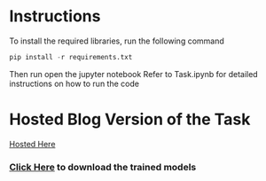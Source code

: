 # Instructions
To install the required libraries, run the following command
```python
pip install -r requirements.txt
```
Then run open the jupyter notebook Refer to Task.ipynb for detailed instructions on how to run the code

# Hosted Blog Version of the Task
[Hosted Here](https://precious-tapioca-d54b91.netlify.app)

### [Click Here](https://drive.google.com/drive/folders/1Pb5a-NpP4SW-E9FfP1hIZjBD4k_Gz95t?usp=drive_link) to download the trained models
